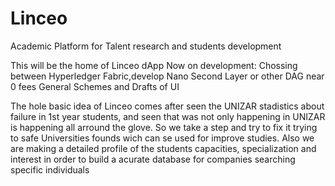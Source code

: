 # Linceo
Academic Platform for Talent research and students development

This will be the home of Linceo dApp
Now on development:
  Chossing between Hyperledger Fabric,develop Nano Second Layer or other DAG near 0 fees
  General Schemes and Drafts of UI
  
The hole basic idea of Linceo comes after seen the UNIZAR stadistics about failure in 1st year students,
and seen that was not only happening in UNIZAR is happening all arround the glove.
So we take a step and try to fix it trying to safe Universities founds wich can se used for improve studies.
Also we are making a detailed profile of the students capacities, specialization and interest in order to
build a acurate database for companies searching specific individuals
